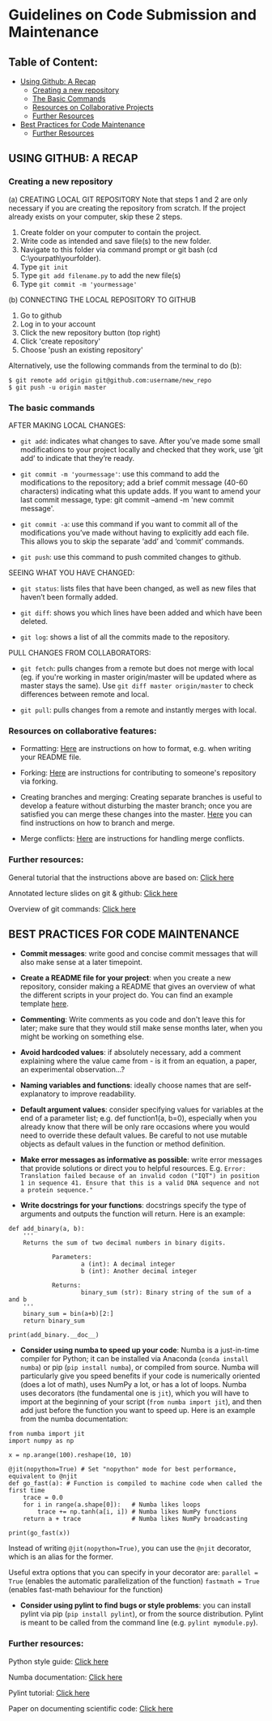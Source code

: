# Guidelines on Code Submission and Maintenance

## Table of Content:
- [Using Github: A Recap](#using_github)
  - [Creating a new repository](#create_repo)
  - [The Basic Commands](#basic_commands)
  - [Resources on Collaborative Projects](#collab_projects)
  - [Further Resources](#furt_res_1)
- [Best Practices for Code Maintenance](#best_practices)
  - [Further Resources](#furt_res_2)

<a name="using_github"></a>
## USING GITHUB: A RECAP

<a name="create_repo"></a>
### Creating a new repository

(a) CREATING LOCAL GIT REPOSITORY
Note that steps 1 and 2 are only necessary if you are creating the repository from scratch. If the project already exists on your computer, skip these 2 steps.

1. Create folder on your computer to contain the project.
2. Write code as intended and save file(s) to the new folder.
3. Navigate to this folder via command prompt or git bash (cd C:\yourpath\yourfolder).
4. Type `git init`
5. Type `git add filename.py` to add the new file(s)
6. Type `git commit -m 'yourmessage'`

(b) CONNECTING THE LOCAL REPOSITORY TO GITHUB
1. Go to github
2. Log in to your account
3. Click the new repository button (top right)
4. Click 'create repository'
5. Choose 'push an existing repository'

Alternatively, use the following commands from the terminal to do (b): 
```
$ git remote add origin git@github.com:username/new_repo
$ git push -u origin master
```

<a name="basic_commands"></a>
### The basic commands

AFTER MAKING LOCAL CHANGES:

- `git add`: indicates what changes to save. After you’ve made some small modifications to your project locally and checked that they work, use ‘git add’ to indicate that they’re ready.

- `git commit -m 'yourmessage'`: use this command to add the modifications to the repository; add a brief commit message (40-60 characters) indicating what this update adds. If you want to amend your last commit message, type: git commit –amend -m 'new commit message'.

- `git commit -a`: use this command if you want to commit all of the modifications you’ve made without having to explicitly add each file. This allows you to skip the separate ‘add’ and ‘commit’ commands.

- `git push`: use this command to push commited changes to github.

SEEING WHAT YOU HAVE CHANGED:

- `git status`: lists files that have been changed, as well as new files that haven’t been formally added.

- `git diff`: shows you which lines have been added and which have been deleted.

- `git log`: shows a list of all the commits made to the repository. 

PULL CHANGES FROM COLLABORATORS:

- `git fetch`: pulls changes from a remote but does not merge with local (eg. if you're working in master origin/master will be updated where as master stays the same). Use `git diff master origin/master` to check differences between remote and local.  

- `git pull`: pulls changes from a remote and instantly merges with local.

<a name="collab_projects"></a>
### Resources on collaborative features:
- Formatting: [Here](https://docs.github.com/en/github/writing-on-github/getting-started-with-writing-and-formatting-on-github/basic-writing-and-formatting-syntax) are instructions on how to format, e.g. when writing your README file.

- Forking: [Here](https://kbroman.org/github_tutorial/pages/fork.html) are instructions for contributing to someone's repository via forking.

- Creating branches and merging: Creating separate branches is useful to develop a feature without disturbing the master branch; once you are satisfied you can merge these changes into the master. [Here](https://kbroman.org/github_tutorial/pages/branching.html) you can find instructions on how to branch and merge.

- Merge conflicts: [Here](https://kbroman.org/github_tutorial/pages/fork.html) are instructions for handling merge conflicts.

<a name="furt_res_1"></a>
### Further resources:
General tutorial that the instructions above are based on: [Click here](https://kbroman.org/github_tutorial/)

Annotated lecture slides on git & github: [Click here](https://kbroman.org/Tools4RR/assets/lectures/04_git_withnotes.pdf)

Overview of git commands: [Click here](https://github.com/kbroman/Tools4RR/blob/master/04_Git/GitCommands/git_notes.md)

<a name="best_practices"></a>
## BEST PRACTICES FOR CODE MAINTENANCE

- **Commit messages**: write good and concise commit messages that will also make sense at a later timepoint.

- **Create a README file for your project**: when you create a new repository, consider making a README that gives an overview of what the different scripts in your project do. You can find an example template [here](https://github.com/elsewhencode/project-guidelines/blob/master/README.sample.md).

- **Commenting**: Write comments as you code and don't leave this for later; make sure that they would still make sense months later, when you might be working on something else. 

- **Avoid hardcoded values**: if absolutely necessary, add a comment explaining where the value came from - is it from an equation, a paper, an experimental observation...?

- **Naming variables and functions**: ideally choose names that are self-explanatory to improve readability.

- **Default argument values**: consider specifying values for variables at the end of a parameter list; e.g. def function1(a, b=0), especially when you already know that there will be only rare occasions where you would need to override these default values. Be careful to not use mutable objects as default values in the function or method definition.

- **Make error messages as informative as possible**: write error messages that provide solutions or direct you to helpful resources. E.g. `Error: Translation failed because of an invalid codon ("IQT") in position 1 in sequence 41. Ensure that this is a valid DNA sequence and not a protein sequence."`

- **Write docstrings for your functions**: docstrings specify the type of arguments and outputs the function will return. Here is an example:

```
def add_binary(a, b):
    '''
    Returns the sum of two decimal numbers in binary digits.

            Parameters:
                    a (int): A decimal integer
                    b (int): Another decimal integer

            Returns:
                    binary_sum (str): Binary string of the sum of a and b
    '''
    binary_sum = bin(a+b)[2:]
    return binary_sum

print(add_binary.__doc__)
```

- **Consider using numba to speed up your code**: Numba is a just-in-time compiler for Python; it can be installed via Anaconda (`conda install numba`) or pip (`pip install numba`), or compiled from source. Numba will particularly give you speed benefits if your code is numerically oriented (does a lot of math), uses NumPy a lot, or has a lot of loops. Numba uses decorators (the fundamental one is `jit`), which you will have to import at the beginning of your script (`from numba import jit`), and then add just before the function you want to speed up. Here is an example from the numba documentation:

```
from numba import jit
import numpy as np

x = np.arange(100).reshape(10, 10)

@jit(nopython=True) # Set "nopython" mode for best performance, equivalent to @njit
def go_fast(a): # Function is compiled to machine code when called the first time
    trace = 0.0
    for i in range(a.shape[0]):   # Numba likes loops
        trace += np.tanh(a[i, i]) # Numba likes NumPy functions
    return a + trace              # Numba likes NumPy broadcasting

print(go_fast(x))
```
Instead of writing `@jit(nopython=True)`, you can use the `@njit` decorator, which is an alias for the former.

Useful extra options that you can specify in your decorator are:
`parallel = True` (enables the automatic parallelization of the function)
`fastmath = True` (enables fast-math behaviour for the function)

- **Consider using pylint to find bugs or style problems**: you can install pylint via pip (`pip install pylint`), or from the source distribution. Pylint is meant to be called from the command line (e.g. `pylint mymodule.py`).

<a name="furt_res_2"></a>
### Further resources:
Python style guide: [Click here](https://google.github.io/styleguide/pyguide.html)

Numba documentation: [Click here](https://numba.readthedocs.io/en/stable/user/index.html)

Pylint tutorial: [Click here](https://pylint.pycqa.org/en/latest/tutorial.html)

Paper on documenting scientific code: [Click here](https://journals.plos.org/ploscompbiol/article?id=10.1371/journal.pcbi.1006561)



